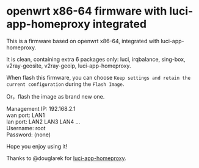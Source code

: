 # openwrt x86-64 firmware with luci-app-homeproxy integrated  

This is a firmware based on openwrt x86-64, integrated with luci-app-homeproxy.  
  
It is clean, containing extra 6 packages only: luci, irqbalance, sing-box, v2ray-geosite, v2ray-geoip, luci-app-homeproxy.  
  
When flash this firmware, you can choose `Keep settings and retain the current configuration` during the `Flash Image`.  
  
Or，flash the image as brand new one.  

Management IP: 192.168.2.1  
wan port: LAN1  
lan port: LAN2 LAN3 LAN4 ...     
Username: root  
Password: (none)  

Hope you enjoy using it!  

Thanks to @douglarek for [luci-app-homeproxy](https://github.com/douglarek/luci-app-homeproxy).  

   
  
  



